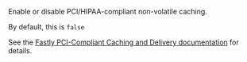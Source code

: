 Enable or disable PCI/HIPAA-compliant non-volatile caching.

By default, this is `false`

See the [Fastly PCI-Compliant Caching and Delivery
documentation](https://docs.fastly.com/products/pci-compliant-caching-and-delivery)
for details.
